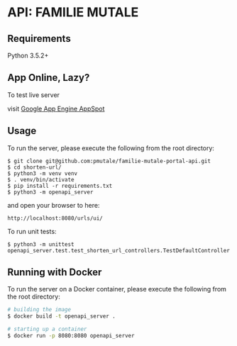 # API: FAMILIE MUTALE

## Requirements
Python 3.5.2+

## App Online, Lazy?

To test live server

 visit [Google App Engine AppSpot](https://family-mutale.appspot.com/urls/ui/)

## Usage
To run the server, please execute the following from the root directory:

```
$ git clone git@github.com:pmutale/familie-mutale-portal-api.git
$ cd shorten-url/
$ python3 -m venv venv
$ . venv/bin/activate
$ pip install -r requirements.txt
$ python3 -m openapi_server
```

and open your browser to here:

```
http://localhost:8080/urls/ui/
```

To run unit tests:

```
$ python3 -m unittest openapi_server.test.test_shorten_url_controllers.TestDefaultController
```


## Running with Docker

To run the server on a Docker container, please execute the following from the root directory:

```bash
# building the image
$ docker build -t openapi_server .

# starting up a container
$ docker run -p 8080:8080 openapi_server
```
